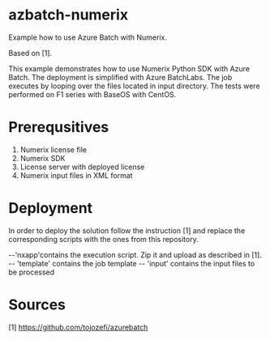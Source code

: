 # azbatch-numerix
Example how to use Azure Batch with Numerix.

Based on [1].

This example demonstrates how to use Numerix Python SDK with Azure Batch. The deployment is simplified with Azure BatchLabs.
The job executes by looping over the files located in input directory.  The tests were performed on F1 series with BaseOS with CentOS.

# Prerequsitives
1. Numerix license file
2. Numerix SDK
3. License server with deployed license 
4. Numerix input files in XML format

# Deployment
In order to deploy the solution follow the instruction [1] and replace the corresponding scripts with the ones from this repository.

--'nxapp'contains the execution script. Zip it and upload as described in [1].
-- 'template' contains the job template
-- 'input' contains the input files to be processed

# Sources
[1]  https://github.com/tojozefi/azurebatch

